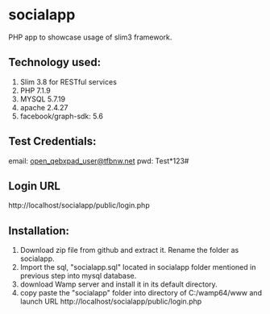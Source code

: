 # socialapp
PHP app to showcase usage of slim3 framework.

Technology used:
---------------------
1) Slim 3.8 for RESTful services
2) PHP 7.1.9
3) MYSQL 5.7.19
4) apache 2.4.27
5) facebook/graph-sdk: 5.6

Test Credentials:
----------
email:
open_qebxpad_user@tfbnw.net
pwd:
Test*123#

Login URL
---------
http://localhost/socialapp/public/login.php

Installation:
----------------
1) Download zip file from github and extract it. Rename the folder as socialapp.
2) Import the sql, "socialapp.sql" located in socialapp folder mentioned in previous step into mysql database.
3) download Wamp server and install it in its default directory.
4) copy paste the "socialapp" folder into directory of C:/wamp64/www
and launch URL http://localhost/socialapp/public/login.php
